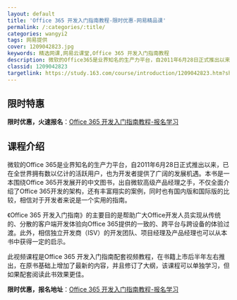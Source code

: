 ```yaml
---
layout: default
title: 'Office 365 开发入门指南教程-限时优惠-网易精品课'
permalink: /:categories/:title/
categories: wangyi2
tags: 网易提供
cover: 1209042823.jpg
keywords: 精选网课,网易云课堂,Office 365 开发入门指南教程
description: 微软的Office365是业界知名的生产力平台，自2011年6月28日正式推出以来，已在全世界拥有数以亿计的活跃用户，也
classid: 1209042823
targetlink: https://study.163.com/course/introduction/1209042823.htm?share=1&shareId=1025206652&utm_campaign=share&utm_medium=iphoneShare&utm_source=&utm_u=1025206652
---
```


## 限时特惠

**限时优惠，火速报名**：[Office 365 开发入门指南教程-报名学习](https://study.163.com/course/introduction/1209042823.htm?share=1&shareId=1025206652&utm_campaign=share&utm_medium=iphoneShare&utm_source=&utm_u=1025206652)

## 课程介绍

微软的Office 365是业界知名的生产力平台，自2011年6月28日正式推出以来，已在全世界拥有数以亿计的活跃用户，也为开发者提供了广阔的发展机遇。本书是一本围绕Office 365开发展开的中文图书，出自微软高级产品经理之手，不仅全面介绍了Office 365开发的架构，还有丰富翔实的案例，同时也有国内版和国际版的比较，相信对于开发者来说是一个实用的指南。



《Office 365 开发入门指南》的主要目的是帮助广大Office开发人员实现从传统的、分散的客户端开发体验向Office 365提供的一致的、跨平台与跨设备的体验过渡。此外，相信独立开发商（ISV）的开发团队、项目经理及产品经理也可以从本书中获得一定的启示。



此视频课程是Office 365 开发入门指南配套视频教程，在书籍上市后半年左右推出，在原书基础上增加了最新的内容，并且修订了大纲，该课程可以单独学习，但如果配套阅读此书效果更佳。

**限时优惠，报名地址**：[Office 365 开发入门指南教程-报名学习](https://study.163.com/course/introduction/1209042823.htm?share=1&shareId=1025206652&utm_campaign=share&utm_medium=iphoneShare&utm_source=&utm_u=1025206652)


